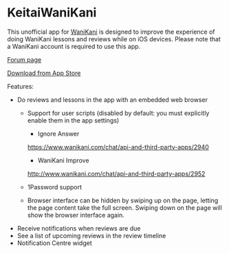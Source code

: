 # KeitaiWaniKani

This unofficial app for [WaniKani](https://www.wanikani.com) is designed to improve the experience of doing WaniKani lessons and reviews while on iOS devices.  Please note that a WaniKani account is required to use this app.

[Forum page](https://www.wanikani.com/chat/api-and-third-party-apps/10277)

[Download from App Store](https://itunes.apple.com/us/app/keitaiwanikani/id1031055291?ls=1&mt=8)

Features:
* Do reviews and lessons in the app with an embedded web browser
    * Support for user scripts (disabled by default: you must explicitly enable them in the app settings)
    	* Ignore Answer
    	
    	https://www.wanikani.com/chat/api-and-third-party-apps/2940
    	
    	* WaniKani Improve
    	
    	http://www.wanikani.com/chat/api-and-third-party-apps/2952
    	
    * 1Password support
    * Browser interface can be hidden by swiping up on the page, letting the page content take the full screen.  Swiping down on the page will show the browser interface again.
* Receive notifications when reviews are due
* See a list of upcoming reviews in the review timeline
* Notification Centre widget
